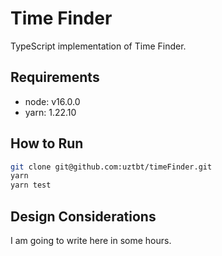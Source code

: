 # Time Finder

TypeScript implementation of Time Finder.

## Requirements

- node: v16.0.0
- yarn: 1.22.10

## How to Run

```bash
git clone git@github.com:uztbt/timeFinder.git
yarn
yarn test
```

## Design Considerations

I am going to write here in some hours.